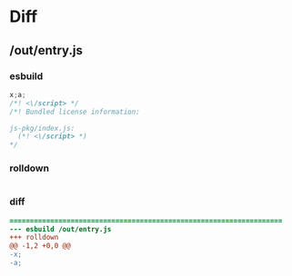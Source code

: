 # Diff
## /out/entry.js
### esbuild
```js
x;a;
/*! <\/script> */
/*! Bundled license information:

js-pkg/index.js:
  (*! <\/script> *)
*/
```
### rolldown
```js

```
### diff
```diff
===================================================================
--- esbuild	/out/entry.js
+++ rolldown	
@@ -1,2 +0,0 @@
-x;
-a;

```
